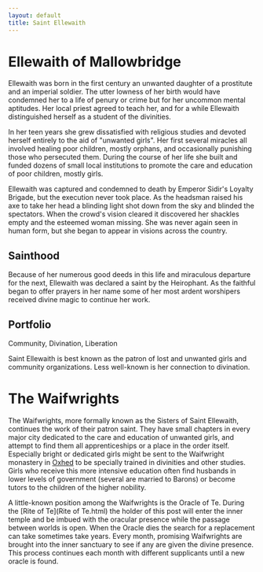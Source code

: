```yaml
---
layout: default
title: Saint Ellewaith
---
```


 

# Ellewaith of Mallowbridge

Ellewaith was born in the first century an unwanted daughter of a prostitute and an imperial soldier.  The utter lowness of her birth would have condemned her to a life of penury or crime but for her uncommon mental aptitudes.  Her local priest agreed to teach her, and for a while Ellewaith distinguished herself as a student of the divinities.

In her teen years she grew dissatisfied with religious studies and devoted herself entirely to the aid of "unwanted girls".  Her first several miracles all involved healing poor children, mostly orphans, and occasionally punishing those who persecuted them.  During the course of her life she built and funded dozens of small local institutions to promote the care and education of poor children, mostly girls.

Ellewaith was captured and condemned to death by Emperor Sidir's Loyalty Brigade, but the execution never took place.  As the headsman raised his axe to take her head a blinding light shot down from the sky and blinded the spectators.  When the crowd's vision cleared it discovered her shackles empty and the esteemed woman missing.  She was never again seen in human form, but she began to appear in visions across the country.

## Sainthood

Because of her numerous good deeds in this life and miraculous departure for the next, Ellewaith was declared a saint by the Heirophant.  As the faithful began to offer prayers in her name some of her most ardent worshipers received divine magic to continue her work.  

## Portfolio

Community, Divination, Liberation

Saint Ellewaith is best known as the patron of lost and unwanted girls and community organizations.  Less well-known is her connection to divination.

# The Waifwrights

The Waifwrights, more formally known as the Sisters of Saint Ellewaith, continues the work of their patron saint.  They have small chapters in every major city dedicated to the care and education of unwanted girls, and attempt to find them all apprenticeships or a place in the order itself.  Especially bright or dedicated girls might be sent to the Waifwright monastery in [Oxhed](Oxhed.html) to be specially trained in divinities and other studies.  Girls who receive this more intensive education often find husbands in lower levels of government (several are married to Barons) or become tutors to the children of the higher nobility.

A little-known position among the Waifwrights is the Oracle of Te.  During the [Rite of Te](Rite of Te.html) the holder of this post will enter the inner temple and be imbued with the oracular presence while the passage between worlds is open.  When the Oracle dies the search for a replacement can take sometimes take years.  Every month, promising Waifwrights are brought into the inner sanctuary to see if any are given the divine presence.  This process continues each month with different supplicants until a new oracle is found.
